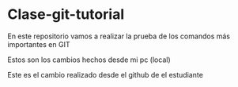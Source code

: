 # Clase-git-tutorial
En este repositorio vamos a realizar la prueba de los comandos más importantes en GIT

Estos son los cambios hechos desde mi pc (local)

Este es el cambio realizado desde el github de el estudiante
